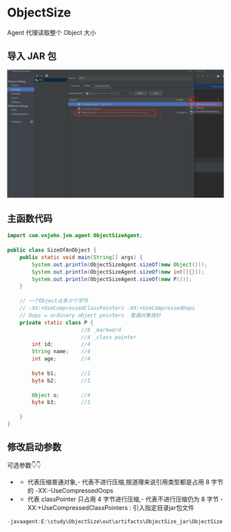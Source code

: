 # ObjectSize
Agent 代理读取整个 Object 大小
## 导入 JAR 包
![虚拟机配置](addObjectSizeJar.jpg)

## 主函数代码

```java
import com.vnjohn.jvm.agent.ObjectSizeAgent;

public class SizeOfAnObject {
    public static void main(String[] args) {
        System.out.println(ObjectSizeAgent.sizeOf(new Object()));
        System.out.println(ObjectSizeAgent.sizeOf(new int[]{}));
        System.out.println(ObjectSizeAgent.sizeOf(new P()));
    }

    // 一个Object占多少个字节
    // -XX:+UseCompressedClassPointers -XX:+UseCompressedOops
    // Oops = ordinary object pointers  普通对象指针
    private static class P {
                        //8 _markword
                        //4 _class pointer
        int id;         //4
        String name;    //4
        int age;        //4

        byte b1;        //1
        byte b2;        //1

        Object o;       //4
        byte b3;        //1

    }
}
```
## 修改启动参数
可选参数👇👇
+ + 代表压缩普通对象,- 代表不进行压缩,按道理来说引用类型都是占用 8 字节的
  -XX:-UseCompressedOops
+ + 代表 classPointer 只占用 4 字节进行压缩,- 代表不进行压缩仍为 8 字节
    -XX:+UseCompressedClassPointers : 引入指定目录jar包文件
```java
-javaagent:E:\study\ObjectSize\out\artifacts\ObjectSize_jar\ObjectSize.jar
```
